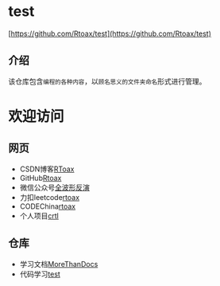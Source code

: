 # test

[https://github.com/Rtoax/test](https://github.com/Rtoax/test)

## 介绍

该仓库包含`编程的各种内容`，以`顾名思义的文件夹命名`形式进行管理。



# 欢迎访问

## 网页

* CSDN博客[RToax](https://rtoax.blog.csdn.net/)
* GitHub[Rtoax](https://github.com/Rtoax)
* 微信公众号[全波形反演](https://mp.weixin.qq.com/s/bENgHzsBzARYPdWiDvLitQ)
* 力扣leetcode[rtoax](https://leetcode-cn.com/u/rtoax/)
* CODEChina[rtoax](https://codechina.csdn.net/Rong_Toa)
* 个人项目[crtl](https://rtoax.github.io/crtl/)

## 仓库

* 学习文档[MoreThanDocs](https://github.com/Rtoax/MoreThanDocs)
* 代码学习[test](https://github.com/Rtoax/test)

